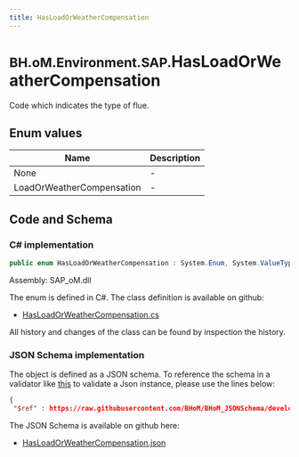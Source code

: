 ```yaml
---
title: HasLoadOrWeatherCompensation
---
```


# <small>BH.oM.Environment.SAP.</small>**HasLoadOrWeatherCompensation**

Code which indicates the type of flue.

## Enum values

| Name            | Description                                                    |
|-----------------|----------------------------------------------------------------|
| None |  -  |
| LoadOrWeatherCompensation |  -  |


## Code and Schema

### C# implementation

``` C# title="C#"
public enum HasLoadOrWeatherCompensation : System.Enum, System.ValueType, System.IComparable, System.ISpanFormattable, System.IFormattable, System.IConvertible
```

Assembly: SAP_oM.dll

The enum is defined in C#. The class definition is available on github:

- [HasLoadOrWeatherCompensation.cs](https://github.com/BHoM/SAP_Toolkit/blob/develop/SAP_oM/Enums\HasLoadOrWeatherCompensation.cs)

All history and changes of the class can be found by inspection the history.
### JSON Schema implementation

The object is defined as a JSON schema. To reference the schema in a validator like [this](https://www.jsonschemavalidator.net/) to validate a Json instance, please use the lines below:

``` json title="JSON Schema"
{
 "$ref" : https://raw.githubusercontent.com/BHoM/BHoM_JSONSchema/develop/SAP_oM/SAP/HasLoadOrWeatherCompensation.json}
```

The JSON Schema is available on github here:

- [HasLoadOrWeatherCompensation.json](https://github.com/BHoM/BHoM_JSONSchema/blob/develop/SAP_oM/SAP/HasLoadOrWeatherCompensation.json)
